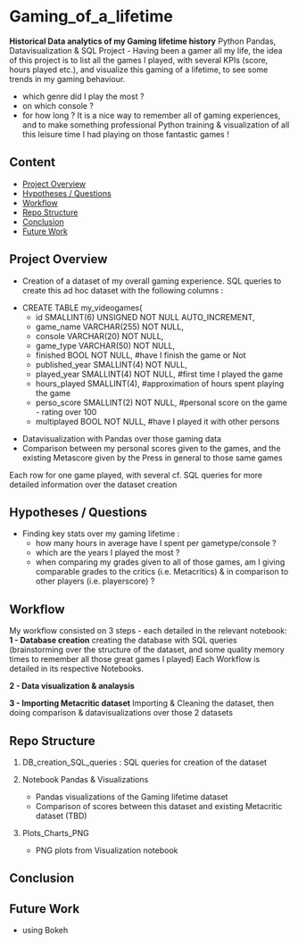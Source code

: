 # Gaming_of_a_lifetime
**Historical Data analytics of my Gaming lifetime history**
Python Pandas, Datavisualization &amp; SQL Project - 
Having been a gamer all my life, the idea of this project is to list all the games I played, with several KPIs (score, hours played etc.), and visualize this gaming of a lifetime, to see some trends in my gaming behaviour.
- which genre did I play the most ?
- on which console ?
- for how long ?
It is a nice way to remember all of gaming experiences, and to make something professional Python training & visualization of all this leisure time I had playing on those fantastic games !

## Content
- [Project Overview](#project-overview)
- [Hypotheses / Questions](#hypotheses-questions)
- [Workflow](#workflow)
- [Repo Structure](#repo-structure)
- [Conclusion](#conclusion)
- [Future Work](#future-work)

## Project Overview
- Creation of a dataset of my overall gaming experience.
SQL queries to create this ad hoc dataset with the following columns :

* CREATE TABLE my_videogames(
	* id SMALLINT(6) UNSIGNED NOT NULL AUTO_INCREMENT,
    * game_name VARCHAR(255) NOT NULL,
    * console VARCHAR(20) NOT NULL,
    * game_type VARCHAR(50) NOT NULL,
    * finished BOOL NOT NULL, #have I finish the game or Not
    * published_year SMALLINT(4) NOT NULL,
    * played_year SMALLINT(4) NOT NULL, #first time I played the game
    * hours_played SMALLINT(4), #approximation of hours spent playing the game
    * perso_score SMALLINT(2) NOT NULL, #personal score on the game - rating over 100
    * multiplayed BOOL NOT NULL, #have I played it with other persons

- Datavisualization with Pandas over those gaming data
- Comparison between my personal scores given to the games, and the existing Metascore given by the Press in general to those same games

Each row for one game played, with several
cf. SQL queries for more detailed information over the dataset creation

## Hypotheses / Questions
- Finding key stats over my gaming lifetime : 
    * how many hours in average have I spent per gametype/console ?
    * which are the years I played the most ?
    * when comparing my grades given to all of those games, am I giving comparable grades to the critics (i.e. Metacritics) & in comparison to other players (i.e. playerscore) ?

## Workflow
My workflow consisted on 3 steps - each detailed in the relevant notebook:
**1 - Database creation**
creating the database with SQL queries (brainstorming over the structure of the dataset, and some quality memory times to remember all those great games I played)
Each Workflow is detailed in its respective Notebooks.

**2 - Data visualization & analaysis**

**3 - Importing Metacritic dataset**
Importing & Cleaning the dataset, then doing comparison & datavisualizations over those 2 datasets

## Repo Structure
1. DB_creation_SQL_queries : SQL queries for creation of the dataset
2. Notebook Pandas & Visualizations
    * Pandas visualizations of the Gaming lifetime dataset
    * Comparison of scores between this dataset and existing Metacritic dataset (TBD)

3. Plots_Charts_PNG
    * PNG plots from Visualization notebook

## Conclusion

## Future Work
- using Bokeh